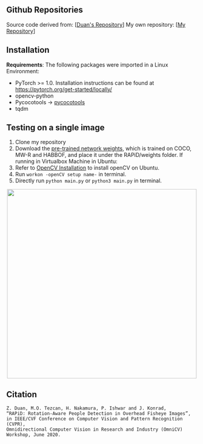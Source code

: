 ## Github Repositories ##
Source code derived from: [[Duan's Repository](https://github.com/duanzhiihao/RAPiD#readme)]
My own repository: [[My Repository](https://github.com/jaycelmarie/RAPiD-Fisheye.git)]

## Installation ##
**Requirements**:
The following packages were imported in a Linux Environment:
- PyTorch >= 1.0. Installation instructions can be found at https://pytorch.org/get-started/locally/
- opencv-python
- Pycocotools -> [pycocotools](https://github.com/cocodataset/cocoapi)
- tqdm


## Testing on a single image ##
1. Clone my repository
2. Download the [pre-trained network weights](https://github.com/duanzhiihao/RAPiD/releases/download/v0.1/pL1_MWHB1024_Mar11_4000.ckpt), which is trained on COCO, MW-R and HABBOF, and place it under the RAPiD/weights folder.
If running in Virtualbox Machine in Ubuntu:
3. Refer to [OpenCV Installation](https://pyimagesearch.com/2018/08/15/how-to-install-opencv-4-on-ubuntu/) to install openCV on Ubuntu.
4. Run `workon -openCV setup name-` in terminal.
5. Directly run `python main.py` or `python3 main.py` in terminal.

<p align="center">
<img src="https://github.com/duanzhiihao/RAPiD/blob/master/images/readme/exhibition_rapid608_1024_0.3.jpg?raw=true" width="500" height="500">
</p>


## Citation
```
Z. Duan, M.O. Tezcan, H. Nakamura, P. Ishwar and J. Konrad, 
“RAPiD: Rotation-Aware People Detection in Overhead Fisheye Images”, 
in IEEE/CVF Conference on Computer Vision and Pattern Recognition (CVPR), 
Omnidirectional Computer Vision in Research and Industry (OmniCV) Workshop, June 2020.
```
